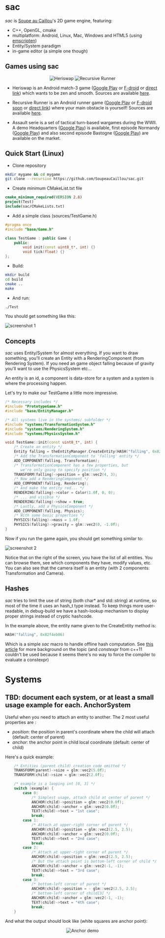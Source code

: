 sac
===

*sac* is [Soupe au Caillou](http://soupeaucaillou)'s 2D game engine, featuring:
* C++, OpenGL, cmake
* multiplatform: Android, Linux, Mac, Windows and HTML5 (using [emscripten](http://emscripten.org/))
* Entity/System paradigm
* in-game editor (a simple one though)

Games using sac
---------------

<p align="center">
  <img src="http://soupeaucaillou.com/images/heriswap.png?raw=true" alt="Heriswap" title="Heriswap" />
  <img src="http://soupeaucaillou.com/images/rr.png?raw=true" alt="Recursive Runner" title="Recursive Runner"/>
</p>

* Heriswap is an Android match-3 game ([Google Play](https://play.google.com/store/apps/details?id=net.damsy.soupeaucaillou.heriswap) or [F-droid](https://f-droid.org/repository/browse/?fdid=net.damsy.soupeaucaillou.heriswap) or [direct link](http://soupeaucaillou.com/games/heriswap.apk)) which wants to be zen and smooth. Sources are available [here](https://github.com/SoupeauCaillou/recursive-runner).

* Recursive Runner is an Android runner game ([Google Play](https://play.google.com/store/apps/details?id=net.damsy.soupeaucaillou.recursiveRunner) or [F-droid soon](https://github.com/SoupeauCaillou/recursive-runner/issues/1) or [direct link](http://soupeaucaillou.com/games/recursive_runner.apk)) where your main obstacle is yourself! Sources are available [here](https://github.com/SoupeauCaillou/recursive-runner).

* Assault serie is a set of tactical turn-based wargames during the WWII. A demo Headquarters ([Google Play](https://play.google.com/store/apps/details?id=net.damsy.soupeaucaillou.warbler.assault.headquarters)) is available, first episode Normandy ([Google Play](https://play.google.com/store/apps/details?id=net.damsy.soupeaucaillou.warbler.assault.normandy)) and also second episode Bastogne ([Google Play](https://play.google.com/store/apps/details?id=net.damsy.soupeaucaillou.warbler.assault.bastogne)) are available on the market.

Quick Start (Linux)
-------------------

* Clone repository

```sh
mkdir mygame && cd mygame
git clone --recursive https://github.com/SoupeauCaillou/sac.git
```

* Create minimum CMakeList.txt file

```cmake
cmake_minimum_required(VERSION 2.8)
project(Test)
include(sac/CMakeLists.txt)
```

* Add a simple class (sources/TestGame.h)
```C++
#pragma once
#include "base/Game.h"

class TestGame : public Game {
    public:
        void init(const uint8_t*, int) {}
        void tick(float) {}
};
```

* Build:

```sh
mkdir build
cd build
cmake ..
make
```

* And run:

```sh
./Test
```

You should get something like this:

![screenshot 1](http://soupeaucaillou.com/screenshots/screenshot_proto1.jpg)

Concepts
--------
*sac* uses Entity/System for almost everything. If you want to draw something, you'll create an Entity with a RenderingComponent (from Rendering System). If you need an game object falling because of gravity you'll want to use the PhysicsSystem etc...

An entity is an id, a component is data-store for a system and a system is where the processing happen.

Let's try to make our TestGame a little more impressive.

```C++
/* Necessary includes */
#include "PrototypeGame.h"
#include "base/EntityManager.h"

/* All systems live in the systems/ subfolder */
#include "systems/TransformationSystem.h"
#include "systems/RenderingSystem.h"
#include "systems/PhysicsSystem.h"

void TestGame::init(const uint8_t*, int) {
    /* Create an entity */
    Entity falling = theEntityManager.CreateEntity(HASH("falling", 0x82f4eb06));
    /* Add the TransformationComponent to 'falling' entity */
    ADD_COMPONENT(falling, Transformation);
    /* TransformationComponent has a few properties, but
       we're only going to specify position */
    TRANSFORM(falling)->position = glm::vec2(4, 3);
    /* Now add a RenderingComponent */
    ADD_COMPONENT(falling, Rendering);
    /* And make the entity red... */
    RENDERING(falling)->color = Color(1.0f, 0, 0);
    /* ... and visible */
    RENDERING(falling)->show = true;
    /* Lastly, add a PhysicsComponent */
    ADD_COMPONENT(falling, Physics);
    /* With some basic properties */
    PHYSICS(falling)->mass = 1.0f;
    PHYSICS(falling)->gravity = glm::vec2(0, -1.0f);
}
```

Now if you run the game again, you should get something similar to:

![screenshot 2](http://soupeaucaillou.com/screenshots/screenshot_proto2.jpg)

Notice that on the right of the screen, you have the list of all entities. You can browse them, see which components they have, modify values, etc. You can also see that the camera itself is an entity (with 2 components: Transformation and Camera).

Hashes
------
*sac* tries to limit the use of string (both char* and std::string) at runtime, so most of the time it uses an hash_t type instead. To keep things more user-readable, in debug-build we have a hash-lookup mechanism to display proper strings instead of cryptic hashcode.

In the example above, the entity name given to the CreateEntity method is:
```C++
HASH("falling", 0x82f4eb06)
```
Which is a simple *sac* macro to handle offline hash computation. See [this article](http://bitsquid.blogspot.fr/2010/10/static-hash-values.html) for more background on the topic (and *constexpr* from c++11 couldn't be used because it seems there's no way to force the compiler to evaluate a constexpr)

Systems
=======
TBD: document each system, or at least a small usage example for each.
AnchorSystem
------------
Useful when you need to attach an entity to another.
The 2 most useful properties are :
- *position*: the position in parent's coordinate where the child will attach (default: center of parent)
- *anchor*: the anchor point in child local coordinate (default: center of child)

Here's a quick example:
```C++
    /* Entities (parent child) creation code omitted */
    TRANSFORM(parent)->size = glm::vec2(5.0f);
    TRANSFORM(child)->size = glm::vec2(2.0f);

    /* example is a looping int [0, 3] */
    switch (example) {
        case 0:
            /* Simplest usage, attach child at center of parent */
            ANCHOR(child)->position = glm::vec2(0.0f);
            ANCHOR(child)->anchor = glm::vec2(0.0f);
            TEXT(child)->text = "1st case";
            break;
        case 1:
            /* Attach at upper-right corner of parent */
            ANCHOR(child)->position = glm::vec2(2.5, 2.5);
            ANCHOR(child)->anchor = glm::vec2(0.0f);
            TEXT(child)->text = "2nd case";
            break;
        case 2:
            /* Attach at upper-right corner of parent */
            ANCHOR(child)->position = glm::vec2(2.5, 2.5);
            /* But the attach point is bottom-left corner of child */
            ANCHOR(child)->anchor = glm::vec2(-1, -1);
            TEXT(child)->text = "3rd case";
            break;
        case 3:
            /* bottom-left corner of parent */
            ANCHOR(child)->position = - glm::vec2(2.5, 2.5);
            /* bottom-left corner of child[3] */
            ANCHOR(child)->anchor = glm::vec2(-1, -1);
            TEXT(child)->text = "4th case";
            break;
    }
```

And what the output should look like (white squares are anchor point):

<p align="center">
  <img src="http://soupeaucaillou.com/screenshots/screenshot_anchor2.gif" alt="Anchor demo"/>
</p>
